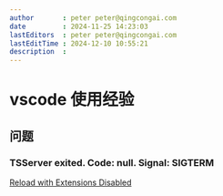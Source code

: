 ```yaml
---
author       : peter peter@qingcongai.com
date         : 2024-11-25 14:23:03
lastEditors  : peter peter@qingcongai.com
lastEditTime : 2024-12-10 10:55:21
description  :
---
```

# vscode 使用经验

## 问题

### TSServer exited. Code: null. Signal: SIGTERM

[Reload with Extensions Disabled](https://github.com/microsoft/vscode/issues/191441)
